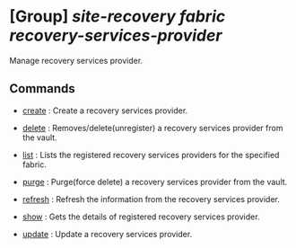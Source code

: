 # [Group] _site-recovery fabric recovery-services-provider_

Manage recovery services provider.

## Commands

- [create](/Commands/site-recovery/fabric/recovery-services-provider/_create.md)
: Create a recovery services provider.

- [delete](/Commands/site-recovery/fabric/recovery-services-provider/_delete.md)
: Removes/delete(unregister) a recovery services provider from the vault.

- [list](/Commands/site-recovery/fabric/recovery-services-provider/_list.md)
: Lists the registered recovery services providers for the specified fabric.

- [purge](/Commands/site-recovery/fabric/recovery-services-provider/_purge.md)
: Purge(force delete) a recovery services provider from the vault.

- [refresh](/Commands/site-recovery/fabric/recovery-services-provider/_refresh.md)
: Refresh the information from the recovery services provider.

- [show](/Commands/site-recovery/fabric/recovery-services-provider/_show.md)
: Gets the details of registered recovery services provider.

- [update](/Commands/site-recovery/fabric/recovery-services-provider/_update.md)
: Update a recovery services provider.

